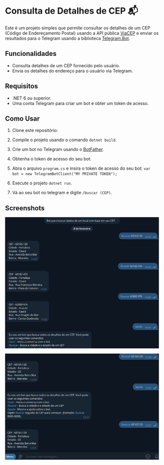 # Consulta de Detalhes de CEP 📬

Este é um projeto simples que permite consultar os detalhes de um CEP (Código de Endereçamento Postal) usando a API pública [ViaCEP](https://viacep.com.br/) e enviar os resultados para o Telegram usando a biblioteca [Telegram.Bot](https://github.com/TelegramBots/Telegram.Bot).

## Funcionalidades

- Consulta detalhes de um CEP fornecido pelo usuário.
- Envia os detalhes do endereço para o usuário via Telegram.

## Requisitos

- .NET 6 ou superior.
- Uma conta Telegram para criar um bot e obter um token de acesso.

## Como Usar

1. Clone este repositório:

2. Compile o projeto usando o comando `dotnet build`.

3. Crie um bot no Telegram usando o [BotFather](https://core.telegram.org/bots#6-botfather).

4. Obtenha o token de acesso do seu bot.
    
6. Abra o arquivo `program.cs` e insira o token de acesso do seu bot: ` var bot = new TelegramBotClient("MY PRIVATE TOKEN"); `

7. Execute o projeto `dotnet run`.

8. Vá ao seu bot no telegram e digite `/buscar (CEP)`.

## Screenshots
![Photo1](Telegram/Assets/exemploUso.png)

![Photo2](Telegram/Assets/exemploDois.png)
